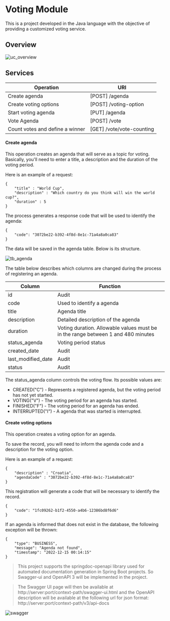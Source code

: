 # Voting Module

This is a project developed in the Java language with the objective of providing a customized voting service.

## Overview

![uc_overview](https://user-images.githubusercontent.com/1280690/207211006-78573770-55a0-466f-9e99-c1e80ddf75d2.png)

## Services

| Operation | URI |
| ------ | ------ |
| Create agenda | [POST]  /agenda |
| Create voting options | [POST]  /voting-option |
| Start voting agenda | [PUT]   /agenda |
| Vote Agenda | [POST]  /vote |
| Count votes and define a winner | [GET]   /vote/vote-counting |

#### Create agenda

This operation creates an agenda that will serve as a topic for voting. Basically, you'll need to enter a title, a description and the duration of the voting period.

Here is an example of a request:

```
{
    "title" : "World Cup",
    "description" : "Which country do you think will win the world cup?",
    "duration" : 5
}
```

The process generates a response code that will be used to identify the agenda:

```
{
    "code": "3072be22-b392-4f8d-8e1c-71a4a8a0ca83"
}
```

The data will be saved in the agenda table. Below is its structure.

![tb_agenda](https://user-images.githubusercontent.com/1280690/207092702-b42608cd-40bd-4e22-bfc2-0e0a8e86c43c.png)

The table below describes which columns are changed during the process of registering an agenda.

| Column | Function |
| ------ | ------ |
| id | Audit |
| code | Used to identify a agenda |
| title | Agenda title |
| description | Detailed description of the agenda |
| duration | Voting duration. Allowable values must be in the range between 1 and 480 minutes |
| status_agenda | Voting period status |
| created_date | Audit |
| last_modified_date | Audit |
| status | Audit |

The status_agenda column controls the voting flow. Its possible values are:

- CREATED("C") - Represents a registered agenda, but the voting period has not yet started.
- VOTING("V") - The voting period for an agenda has started.
- FINISHED("F") - The voting period for an agenda has ended.
- INTERRUPTED("I") - A agenda that was started is interrupted.

#### Create voting options

This operation creates a voting option for an agenda.

To save the record, you will need to inform the agenda code and a description for the voting option.

Here is an example of a request:

```
{
    "description" : "Croatia",
    "agendaCode" : "3072be22-b392-4f8d-8e1c-71a4a8a0ca83"
}
```

This registration will generate a code that will be necessary to identify the record.

```
{
    "code": "1fc09262-b1f2-4550-a4b6-12386bd8f6d6"
}
```

If an agenda is informed that does not exist in the database, the following exception will be thrown:

```
{
    "type": "BUSINESS",
    "message": "Agenda not found",
    "timestamp": "2022-12-15 00:14:15"
}
```

>This project supports the springdoc-openapi library used for automated documentation generation in Spring Boot projects. So Swagger-ui and OpenAPI 3 will be implemented in the project.

>The Swagger UI page will then be available at http://server:port/context-path/swagger-ui.html and the OpenAPI description will be available at the following url for json format: http://server:port/context-path/v3/api-docs

![swagger](https://user-images.githubusercontent.com/1280690/207200385-aa7324c1-8c12-4a89-9160-31e74a39306f.png)

